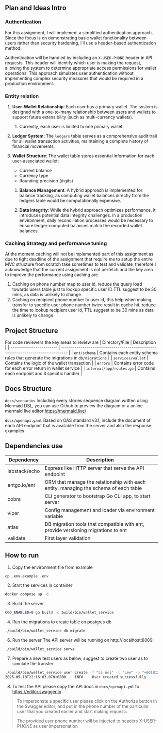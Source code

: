 ## Plan and Ideas Intro

### Authentication
For this assignment, I will implement a simplified authentication approach. Since the focus is on demonstrating basic wallet functionality between users rather than security hardening, I'll use a header-based authentication method.

Authentication will be handled by including an `X-USER-PHONE` header in API requests. This header will identify which user is making the request, allowing the system to determine appropriate access permissions for wallet operations. This approach simulates user authentication without implementing complex security measures that would be required in a production environment.

### Entity relation
1. **User-Wallet Relationship**: Each user has a primary wallet. The system is designed with a one-to-many relationship between users and wallets to support future extensibility (such as multi-currency wallets).
   1. Currently, each user is limited to one primary wallet.

2. **Ledger System**: The `ledgers` table serves as a comprehensive audit trail for all wallet transaction activities, maintaining a complete history of financial movements.

3. **Wallet Structure**: The wallet table stores essential information for each user-associated wallet:
   - Current balance
   - Currency type
   - Rounding precision (digits)
   
   1. **Balance Management**: A hybrid approach is implemented for balance tracking, as computing wallet balances directly from the ledgers table would be computationally expensive.
   
   2. **Data Integrity**: While the hybrid approach optimizes performance, it introduces potential data integrity challenges. In a production environment, daily reconciliation processes would be necessary to ensure ledger-computed balances match the recorded wallet balances.

### Caching Strategy and performance tuning
At the moment caching will not be implemented part of this assignment as due to tight deadline of the assignment that require me to setup the entire MVC structure from scratch take sometimes to test and validate, therefore I acknowledge that the current assignment is not perfetch and the key area to improve the performance using caching are

1. Caching on phone number map to user id, reduce the query load towards users table just to lookup specific user ID TTL suggest to be 30 mins, as data is unlikely to change
2. Caching on recipient phone number to user id, this help when making transfer to specific user phone number twice result in cache hit, reduce the time to lookup recipient user id, TTL suggest to be 30 mins
as data is unlikely to change

## Project Structure
For code reviewers the key areas to review are
| Directory/File           | Description                                                                       |
| ------------------------ | --------------------------------------------------------------------------------- |
| `ent/schema`             | Contains each entity schema rules that generate the migrations in `db/migrations` |
| `services/wallet`        | Contains the logic of the wallet transaction                                      |
| `errors`                 | Contains error code for each error return in wallet service                       |
| `internal/app/routes.go` | Contains each endpoint and it specific handler                                    |

## Docs Structure
`docs/scenarios`
Including every stories sequence diagram written using Mermaid DSL, you can use Github to preview the diagram or a online mermaid live editor https://mermaid.live/

`docs/openapi.yaml`
Based on OAS standard v3.1, include the document of each API endpoint that is available from the server and also the response examples

## Dependencies use
| Dependency    | Description                                                                          |
| ------------- | ------------------------------------------------------------------------------------ |
| labstack/echo | Express like HTTP server that serve the API endpoint                                 |
| entgo.io/ent  | ORM that manage the relationship with each entity, managing the schema of each table |
| cobra         | CLI generator to bootstrap Go CLI app, to start server                               |
| viper         | Config management and loader via environment variable                                |
| atlas         | DB migration tools that compatible with ent, provide versioning migrations to ent    |
| validate      | First layer validation                                                               |

## How to run
1. Copy the environment file from example
```bash
cp .env.example .env
```

2. Start the services in container
```bash
docker compose up -d 
```

3. Build the server
```bash
CGO_ENABLED=0 go build -o build/bin/wallet_service
```

4. Run the migrations to create table on postgres db
```bash
./build/bin/wallet_service db migrate
```

6. Run the server
The API server will be running on http://localhost:8009
```bash
./build/bin/wallet_service serve
```

7. Prepare a new test users as below, suggest to create two user as to simulate the transfer
```bash
./build/bin/wallet_service user create -f "Li Wei" -l "Lee" -p "+6018129033"
2025-05-18T22:16:03.070+0800    INFO    User created successfully       {"user": "User(id=2b2e38a8-0f60-4872-99c3-95463c34d120, first_name=Li Wei, last_name=Lee, phone_number=+6018129033, created_at=Sun May 18 22:16:03 2025, updated_at=Sun May 18 22:16:03 2025)"}
```

8. To test the API please copy the API docs in `docs/openapi.yml` to 
https://editor.swagger.io

> To impersonate a specific user please click on the Authorize button in the Swagger editor, and put in the phone number of the particular user that you created earlier and start making request~
>
> The provided user phone number will be injected to headers X-USER-PHONE as user impersonation

